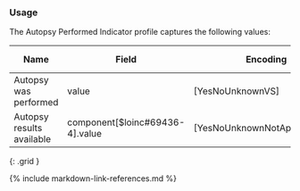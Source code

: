 ### Usage

The Autopsy Performed Indicator profile captures the following values:


| **Name** |  **Field**   |  **Encoding**  |  **IJE Field Name(s)**  |
| ---------------| ------------------------ | ------------- | ------------------- |
| Autopsy was performed   |     value  | [YesNoUnknownVS] | AUTOP  |
| Autopsy results available  | component[$loinc#69436-4].value  |[YesNoUnknownNotApplicableVS] | AUTOPF  |
{: .grid }



{% include markdown-link-references.md %}
